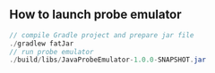 ## How to launch probe emulator
```java
// compile Gradle project and prepare jar file
./gradlew fatJar
// run probe emulator
./build/libs/JavaProbeEmulator-1.0.0-SNAPSHOT.jar
```
